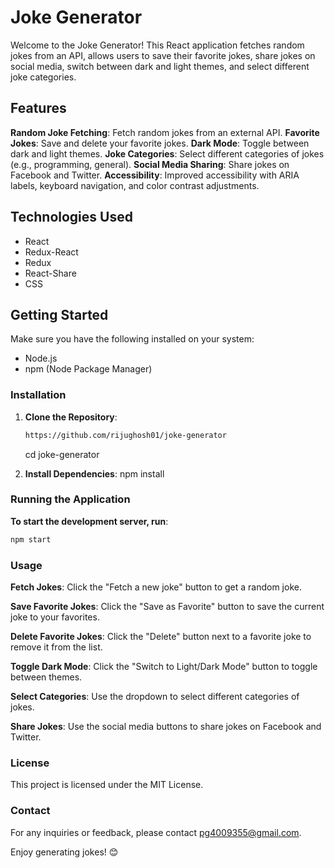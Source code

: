 # Joke Generator

Welcome to the Joke Generator! This React application fetches random jokes from an API, allows users to save their favorite jokes, share jokes on social media, switch between dark and light themes, and select different joke categories.

## Features

**Random Joke Fetching**: Fetch random jokes from an external API.
**Favorite Jokes**: Save and delete your favorite jokes.
**Dark Mode**: Toggle between dark and light themes.
**Joke Categories**: Select different categories of jokes (e.g., programming, general).
**Social Media Sharing**: Share jokes on Facebook and Twitter.
**Accessibility**: Improved accessibility with ARIA labels, keyboard navigation, and color contrast adjustments.

## Technologies Used

- React
- Redux-React
- Redux
- React-Share
- CSS

## Getting Started

Make sure you have the following installed on your system:

- Node.js
- npm (Node Package Manager)

### Installation

1. **Clone the Repository**:

   ```bash
   https://github.com/rijughosh01/joke-generator
   ```

   cd joke-generator

2. **Install Dependencies**:
   npm install

### Running the Application

**To start the development server, run**:

```bash
npm start
```

### Usage

**Fetch Jokes**: Click the "Fetch a new joke" button to get a random joke.

**Save Favorite Jokes**: Click the "Save as Favorite" button to save the current joke to your favorites.

**Delete Favorite Jokes**: Click the "Delete" button next to a favorite joke to remove it from the list.

**Toggle Dark Mode**: Click the "Switch to Light/Dark Mode" button to toggle between themes.

**Select Categories**: Use the dropdown to select different categories of jokes.

**Share Jokes**: Use the social media buttons to share jokes on Facebook and Twitter.

### License

This project is licensed under the MIT License.

### Contact

For any inquiries or feedback, please contact pg4009355@gmail.com.

Enjoy generating jokes! 😊

